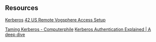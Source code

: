 ## Resources
[Kerberos](https://www.roguelynn.com/words/explain-like-im-5-kerberos/?fbclid=IwAR25Mf4XjM1teYggK_4XNe9keDd3LC1jKWbstLcs_ibvgZEV_gOcyrq_xtE)
[42 US Remote Vogsphere Access Setup](https://github.com/hanuprateek/42_US_vogsphere_access)

[Taming Kerberos - Computerphile](https://www.youtube.com/watch?v=qW361k3-BtU)
[Kerberos Authentication Explained | A deep dive](https://www.youtube.com/watch?v=5N242XcKAsM)